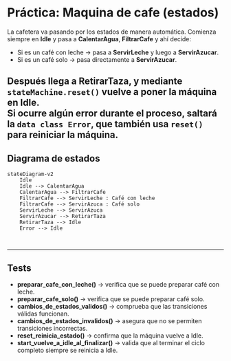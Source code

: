# Práctica: Maquina de cafe (estados)

La cafetera va pasando por los estados de manera automática. Comienza siempre en **Idle** y pasa a **CalentarAgua**, **FiltrarCafe** y ahí decide:
- Si es un café con leche → pasa a **ServirLeche** y luego a **ServirAzucar**.
- Si es un café solo → pasa directamente a **ServirAzucar**.

Después llega a **RetirarTaza**, y mediante `stateMachine.reset()` vuelve a poner la máquina en **Idle**.  
Si ocurre algún error durante el proceso, saltará la `data class Error`, que también usa `reset()` para reiniciar la máquina.
-------

##  Diagrama de estados

```mermaid
stateDiagram-v2
    Idle 
    Idle --> CalentarAgua
    CalentarAgua --> FiltrarCafe
    FiltrarCafe --> ServirLeche : Café con leche
    FiltrarCafe --> ServirAzuca : Café solo
    ServirLeche --> ServirAzuca
    ServirAzucar --> RetirarTaza
    RetirarTaza --> Idle
    Error --> Idle
    
    
````
----

##  Tests

- **preparar_cafe_con_leche()** → verifica que se puede preparar café con leche.
- **preparar_cafe_solo()** → verifica que se puede preparar café solo.
- **cambios_de_estados_validos()** → comprueba que las transiciones válidas funcionan.
- **cambios_de_estados_invalidos()** → asegura que no se permiten transiciones incorrectas.
- **reset_reinicia_estado()** → confirma que la máquina vuelve a Idle.
- **start_vuelve_a_idle_al_finalizar()** → valida que al terminar el ciclo completo siempre se reinicia a Idle.  
 